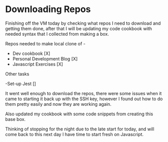 # Downloading Repos

Finishing off the VM today by checking what repos I need to download and getting them done, after that I will be updating my code cookbook with needed syntax that I collected from making a box.

Repos needed to make local clone of - 

- Dev cookbook [X]
- Personal Development Blog [X]
- Javascript Exercises [X]

Other tasks

-Set-up Jest []

It went well enough to download the repos, there were some issues when it came to starting it back up with the SSH key, however I found out how to do them pretty easily and now they are working again.

Also updated my cookbook with some code snippets from creating this base box.

Thinking of stopping for the night due to the late start for today, and will come back to this next day I have time to start fresh on Javascript.